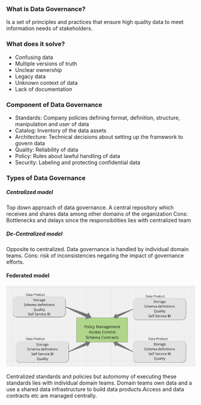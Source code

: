 ### What is Data Governance?
Is a set of principles and practices that ensure high quality data to meet information needs of stakeholders.

### What does it solve?
- Confusing data
- Multiple versions of truth
- Unclear ownership
- Legacy data
- Unknown context of data
- Lack of documentation

### Component of Data Governance
- Standards: Company policies defining format, definition, structure, manipulation and user of data
- Catalog: Inventory of the data assets
- Architecture: Technical decisions about setting up the framework to govern data
- Quality: Reliability of data
- Policy: Rules about lawful handling of data
- Security: Labeling and protecting confidential data

### Types of Data Governance
##### Centralized model
Top down approach of data governance. A central repository which receives and shares data among other domains of the organization
Cons: Bottlenecks and delays since the responsibilities lies with centralized team

##### De-Centralized model 
Opposite to centralized. Data governance is handled by individual domain teams. 
Cons: risk of inconsistencies negating the impact of governance efforts.

#### Federated model

![Federated Data Governance](/assets/federated_data_governance.jpg)


Centralized standards and policies but automomy of executing these standards lies with individual domain teams. Domain teams own data and a use a shared data infrastructure to build data products.Access and data contracts etc are managed centrally.